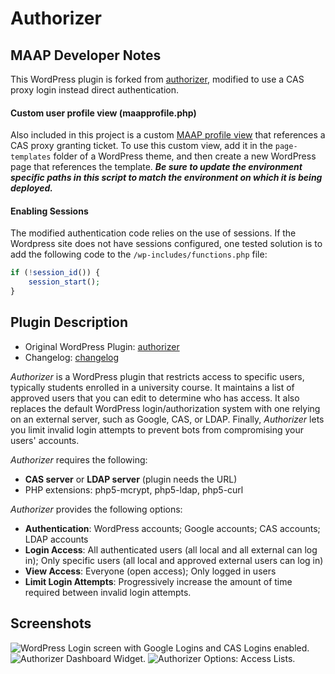 # Authorizer

## MAAP Developer Notes

This WordPress plugin is forked from [authorizer](https://wordpress.org/plugins/authorizer/), modified to use a CAS proxy login instead direct authentication.

#### Custom user profile view (maapprofile.php)

Also included in this project is a custom [MAAP profile view](maapprofile.php) that references a CAS proxy granting ticket. To use this custom view, add it in the `page-templates` folder of a WordPress theme, and then create a new WordPress page that references the template. ***Be sure to update the environment specific paths in this script to match the environment on which it is being deployed.***

#### Enabling Sessions

The modified authentication code relies on the use of sessions. If the Wordpress site does not have sessions configured, one tested solution is to add the following code to the `/wp-includes/functions.php` file:

```php
if (!session_id()) {
    session_start();
}
```

## Plugin Description

* Original WordPress Plugin: [authorizer](https://wordpress.org/plugins/authorizer/)
* Changelog: [changelog](https://github.com/uhm-coe/authorizer/blob/master/readme.txt)

*Authorizer* is a WordPress plugin that restricts access to specific users, typically students enrolled in a university course. It maintains a list of approved users that you can edit to determine who has access. It also replaces the default WordPress login/authorization system with one relying on an external server, such as Google, CAS, or LDAP. Finally, *Authorizer* lets you limit invalid login attempts to prevent bots from compromising your users' accounts.

*Authorizer* requires the following:

* **CAS server** or **LDAP server** (plugin needs the URL)
* PHP extensions: php5-mcrypt, php5-ldap, php5-curl

*Authorizer* provides the following options:

* **Authentication**: WordPress accounts; Google accounts; CAS accounts; LDAP accounts
* **Login Access**: All authenticated users (all local and all external can log in); Only specific users (all local and approved external users can log in)
* **View Access**: Everyone (open access); Only logged in users
* **Limit Login Attempts**: Progressively increase the amount of time required between invalid login attempts.

## Screenshots

![](assets/screenshot-1.png?raw=true "WordPress Login screen with Google Logins and CAS Logins enabled.")
![](assets/screenshot-2.png?raw=true "Authorizer Dashboard Widget.")
![](assets/screenshot-3.png?raw=true "Authorizer Options: Access Lists.")

[wp]: https://wordpress.org/plugins/authorizer/
[changelog]: https://github.com/uhm-coe/authorizer/blob/master/readme.txt

